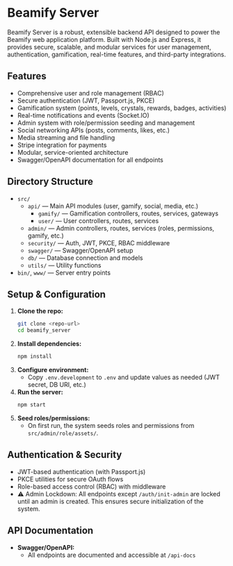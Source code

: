 # Beamify Server

Beamify Server is a robust, extensible backend API designed to power the Beamify web application platform. Built with Node.js and Express, it provides secure, scalable, and modular services for user management, authentication, gamification, real-time features, and third-party integrations.

## Features

- Comprehensive user and role management (RBAC)
- Secure authentication (JWT, Passport.js, PKCE)
- Gamification system (points, levels, crystals, rewards, badges, activities)
- Real-time notifications and events (Socket.IO)
- Admin system with role/permission seeding and management
- Social networking APIs (posts, comments, likes, etc.)
- Media streaming and file handling
- Stripe integration for payments
- Modular, service-oriented architecture
- Swagger/OpenAPI documentation for all endpoints

## Directory Structure

- `src/`
  - `api/` — Main API modules (user, gamify, social, media, etc.)
    - `gamify/` — Gamification controllers, routes, services, gateways
    - `user/` — User controllers, routes, services
  - `admin/` — Admin controllers, routes, services (roles, permissions, gamify, etc.)
  - `security/` — Auth, JWT, PKCE, RBAC middleware
  - `swagger/` — Swagger/OpenAPI setup
  - `db/` — Database connection and models
  - `utils/` — Utility functions
- `bin/`, `www/` — Server entry points

## Setup & Configuration

1. **Clone the repo:**
   ```bash
   git clone <repo-url>
   cd beamify_server
   ```
2. **Install dependencies:**
   ```bash
   npm install
   ```
3. **Configure environment:**
   - Copy `.env.development` to `.env` and update values as needed (JWT secret, DB URI, etc.)
4. **Run the server:**
   ```bash
   npm start
   ```
5. **Seed roles/permissions:**
   - On first run, the system seeds roles and permissions from `src/admin/role/assets/`.

## Authentication & Security

- JWT-based authentication (with Passport.js)
- PKCE utilities for secure OAuth flows
- Role-based access control (RBAC) with middleware
- ⚠️ Admin Lockdown: All endpoints except `/auth/init-admin` are locked until an admin is created. This ensures secure initialization of the system.

## API Documentation

- **Swagger/OpenAPI:**
  - All endpoints are documented and accessible at `/api-docs`